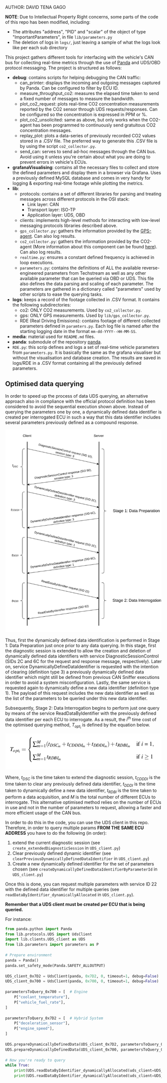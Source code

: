 AUTHOR: DAVID TENA GAGO

**NOTE**: Due to Intellectual Property Right concerns, some parts of the code of this repo has been modified, including:
- The attributes "address", "PID" and "scalar" of the object of type "ImportantParameters", in file ``lib/parameters.py``
- The deletion of logs in ``logs/``, just leaving a sample of what the logs look like per each sub directory


This project gathers different tools for interfacing with the vehicle's CAN bus for collecting real-time metrics through the use of [Panda](https://www.comma.ai/shop/panda) and UDS/OBD protocol messaging. The project is structured as follows:

- **debug**: contains scripts for helping debugging the CAN traffic:
   - can_printer: displays the incoming and outgoing messages captured by Panda. Can be configured to filter by ECU ID.
   - measure_throughput_co2: measures the elapsed time taken to send a fixed number of messages to measure the bandwidth.
   - plot_co2_request: plots real-time CO2 concentration measurements reported by the CO2 sensor through UDS requests/responses. Can be configured so the concentration is expressed in PPM or %.
   - plot_co2_unsolicited: same as above, but only works when the CO2-agent has been programmed to continuously send gratuitous CO2 concentration messages.
   - replay_plot: plots a data-series of previously recorded CO2 values stored in a .CSV file. The preferred way to generate this .CSV file is by using the script ``co2_collector.py``.
   - send_can: serves to send ad-hoc messages through the CAN bus. Avoid using it unless you're certain about what you are doing to prevent errors in vehicle's ECUs.
- **grafanaVisualising**: contains all the necessary files to collect and store the defined parameters and display them in a browser via Grafana. Uses a previously defined MySQL database and comes in very handy for logging & exporting real-time footage while plotting the metrics.
- **lib**:
  - protocols: contains a set of different libraries for parsing and treating messages across different protocols in the OSI stack:
    - Link layer: CAN
    - Transport layer: ISO-TP
    - Application layer: UDS, OBD
  - clients: implements high-level methods for interacting with low-level messaging protocols libraries described above.
  - ``gps_collector.py``: gathers the information provided by the [GPS-agent](https://github.com/flacomalone/gps_tracker_fipy). Can also log results.
  - ``co2_collector.py``: gathers the information provided by the CO2-agent (More information about this component can be found [here](https://www.sciencedirect.com/science/article/pii/S2542660523000781)). Can also log results.
  - ``realtime.py``: ensures a constant defined frequency is achieved in loop executions.
  - ``parameters.py``: contains the definitions of ALL the available reverse-engineered parameters from Techstream as well as any other available parameter that can be queried via OBD or UDS. This file also defines the data parsing and scaling of each parameter. The parameters are gathered in a dictionary called "parameters" used by other scripts to ease the querying tasks.
- **logs**: keeps a record of the footage collected in .CSV format. It contains the following subdirectories:
  - co2: ONLY CO2 measurements. Used by ``co2_collector.py``.
  - gps: ONLY GPS measurements. Used by ``lib/gps_collector.py``.
  - RDE (Real Driving Emissions): contains footage of different collected parameters defined in ``paramters.py``. Each log file is named after the starting logging date in the format ``mm-dd-YYYY--HH-MM-SS``.
- **media**: material used for ``README.md`` files.
- **panda**: submodule of the repository [panda](https://github.com/commaai/panda).
- ``RDE.py``: this scrip defines and logs a set of real-time vehicle parameters from ``parameters.py``. It is basically the same as the grafana visualiser but without the visualisation and database creation. The results are saved in logs/RDE in a .CSV format containing all the previously defined parameters.

## Optimised data querying

In order to speed up the process of data UDS querying, an alternative approach also in compliance with the official protocol definition has been considered to avoid the sequential execution shown above.
Instead of querying the parameters one by one, a dynamically defined data identifier is created per interrogated ECU in such a way that this data identifier includes several parameters previously defined as a compound response.

![optimised_data_querying](media/optimised_data_querying.png)

Thus, first the dynamically defined data identification is performed in Stage 1: Data Preparation just once prior to any data querying.
In this stage, first the diagnostic session is extended to allow the creation and deletion of dynamically defined data identifiers with service DiagnosticSessionControl (SIDs 2C and 6C for the request and response message, respectively).
Later on, service DynamicallyDefineDataIdentifier is requested with the intention of clearing (definition type 3) a previously dynamically defined data identifier which might still be defined from previous CAN Sniffer executions in order to avoid a system misconfiguration.
Lastly, the same service is requested again to dynamically define a new data identifier (definition type 1). The payload of this request includes the new data identifier as well as the list of the parameters to be queried under this new data identifier. 

Subsequently, Stage 2: Data Interrogation begins to perform just one query by means of the service ReadDataByIdentifier with the previously defined data identifier per each ECU to interrogate.
As a result, the *i<sup>th</sup>* time cost of the optimised querying method, *T<sub>opt<sub>i</sub></sub>* is defined by the equation below.

![optimised_data_querying_formula](media/optimised_data_querying_formula.png)

Where, *t<sub>DSC</sub>* is the time taken to extend the diagnostic session, *t<sub>CDDDI</sub>* is the time taken to clear any previously defined data identifier, *t<sub>DDDI</sub>* is the time taken to dynamically define a new data identifier, *t<sub>RDBI</sub>* is the time taken to perform a data acquisition, and *M* is the total number of different ECUs to interrogate.
This alternative optimised method relies on the number of ECUs in use and not in the number of parameters to request, allowing a faster and more efficient usage of the CAN bus.

In order to do this in the code, you can use the UDS client in this repo. Therefore, in order to query multiple params **FROM THE SAME ECU ADDRESS** you have to do the following (in order):
 1. extend the current diagnostic session (see ``create_extendedDiagnosticSession`` in ``UDS_client.py``)
 2. Clear previously defined dynamic identifier (see ``clearPreviousDynamicallyDefinedDataIdentifier`` in ``UDS_client.py``)
 3. Create a new dynamically defined identifier for the set of parameters chosen (see ``createDynamicallyDefinedDataIdentifierByParameterId`` in ``UDS_client.py``)

Once this is done, you can request multiple parameters with service ID 22 with the defined data identifier for multiple queries (see ``readDataByIdentifier_dynamicallyAllocated`` in ``UDS_client.py``).

**Remember that a UDS client must be created per ECU that is being queried.**

For instance:
```python
from panda.python import Panda
from lib.protocols.UDS import UdsClient
import lib.clients.UDS_client as UDS
from lib.parameters import parameters as P

# Prepare environment
panda = Panda()
panda.set_safety_mode(Panda.SAFETY_ALLOUTPUT)

UDS_client_0x7D2 = UdsClient(panda, 0x7D2, 0, timeout=1, debug=False)
UDS_client_0x700 = UdsClient(panda, 0x700, 0, timeout=1, debug=False)

parametersToQuery_0x700 = [  # Engine
    P["coolant_temperature"],
    P["vehicle_fuel_rate"],
]

parametersToQuery_0x7D2 = [  # Hybrid System
    P["deceleration_sensor"],
    P["engine_speed"],
]

UDS.prepareDynamicallyDefinedData(UDS_client_0x7D2, parametersToQuery_0x7D2)
UDS.prepareDynamicallyDefinedData(UDS_client_0x700, parametersToQuery_0x700)

# Now you're ready to query
while True:
    print(UDS.readDataByIdentifier_dynamicallyAllocated(uds_client=UDS_client_0x7D2, parameter_list=parametersToQuery_0x7D2))
    print(UDS.readDataByIdentifier_dynamicallyAllocated(uds_client=UDS_client_0x700, parameter_list=parametersToQuery_0x700))
```
